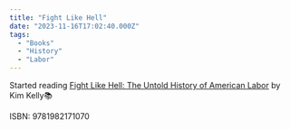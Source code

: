 ```yaml
---
title: "Fight Like Hell"
date: "2023-11-16T17:02:40.000Z"
tags: 
  - "Books"
  - "History"
  - "Labor"
---
```


Started reading [Fight Like Hell: The Untold History of American Labor](https://bookshop.org/a/21729/9781982171063) by Kim Kelly📚

ISBN: 9781982171070
